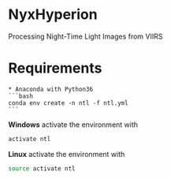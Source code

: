 # NyxHyperion
Processing Night-Time Light Images from VIIRS

# Requirements
    * Anaconda with Python36
    ```bash
    conda env create -n ntl -f ntl.yml
    ```
__Windows__ activate the environment with
```bash
activate ntl
```
__Linux__ activate the environment with
```bash
source activate ntl
```
